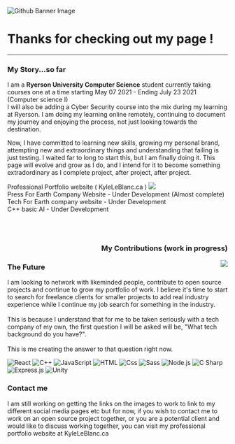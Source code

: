 

![Github Banner Image](https://github.com/tiberiusnero560/kyle-leblanc-portfolio/blob/main/github-banner.jpg)






<h1>Thanks for checking out my page ! </h1>
<hr> 
<h3> My Story...so far </h3>
<p>I am a <strong>Ryerson University Computer Science</strong> student currently taking courses one at a time starting May 07 2021 - Ending July 23 2021 (Computer science I)<br>
   I will also be adding a Cyber Security course into the mix during my learning at Ryerson. I am doing my learning online remotely, continuing to document my journey and          enjoying the process, not just looking towards the destination. 

Now, I have committed to learning new skills, growing my personal brand, attempting new and extraordinary things and understanding that failing is just testing. 
I waited far to long to start this, but I am finally doing it. This page will evolve and grow as I do, and I intend for it to become something extradordinary as I complete project, after project, after project. 
</p>

Professional Portfolio website ( KyleLeBlanc.ca ) <img src="https://img.icons8.com/cute-clipart/35/000000/checked-checkbox.png"/> <br>
Press For Earth Company Website - Under Development (Almost complete) <br>
Tech For Earth company website - Under Development <br>
C++ basic AI - Under Development <br>


<section>
<br><br><h3 align="right"> My Contributions (work in progress) </h3>
 <img align="right" src="https://github-readme-stats.vercel.app/api/?username=TiberiusNero560&theme=monokai" />

<h3> The Future </h3>
<p> I am looking to network with likeminded people, contribute to open source projects and continue to grow my portfolio of work.
    I believe it's time to start to search for freelance clients for smaller projects to add real industry experience while I continue my job search for 
    something in the industry. <br> <br>
    This is because I understand that for me to be taken seriously with a tech company of my own, the first question I will be asked will be, "What       tech background do you     have?". <br> <br>
    This is me creating the answer to that question right now. 
</p>

</section>



<p>
  <img alt="React" src="https://img.shields.io/badge/React-61DAFB?logo=react&logoColor=white&style=for-the-badge" />
  <img alt="C++" src="https://img.shields.io/badge/Angular-DD0031?logo=angular&logoColor=white&style=for-the-badge" />
  <img alt="JavaScript" src="https://img.shields.io/badge/JavaScript-F7DF1E?logo=javascript&logoColor=white&style=for-the-badge" />
  <img alt="HTML" src="https://img.shields.io/badge/HTML-E34F26?logo=html5&logoColor=white&style=for-the-badge" />
  <img alt="Css" src="https://img.shields.io/badge/CSS-1572B6?logo=css3&logoColor=white&style=for-the-badge" />
  <img alt="Sass" src="https://img.shields.io/badge/Sass-CC6699?logo=sass&logoColor=white&style=for-the-badge" />
  <img alt="Node.js" src="https://img.shields.io/badge/GraphQL-E10098?logo=graphql&logoColor=white&style=for-the-badge" />
  <img alt="C Sharp" src="https://img.shields.io/badge/C%23-239120?logo=c-sharp&logoColor=white&style=for-the-badge" />
  <img alt="Express.js" src="https://img.shields.io/badge/Express?logo=Express&logoColor=white&style=for-the-badge" />

  <img alt="Unity" src="https://img.shields.io/badge/Unity-000000?logo=unity&logoColor=white&style=for-the-badge" />
</p>



<h3> Contact me </h3>
<p>   I am still working on getting the links on the images to work to link to my different social media pages etc
      but for now, if you wish to contact me to work on an open source project together, or you are a potential client and would like to discuss
      working together, you can visit my professional portfolio website at 
     KyleLeBlanc.ca
</p> 
    
    
    




